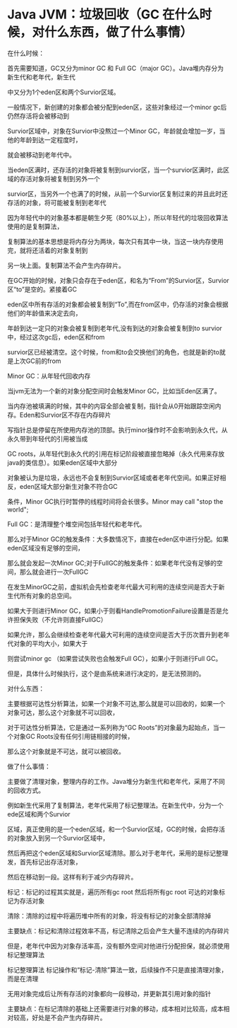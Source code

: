 # Java JVM：垃圾回收（GC 在什么时候，对什么东西，做了什么事情）



在什么时候：

首先需要知道，GC又分为minor GC 和 Full GC（major GC）。Java堆内存分为新生代和老年代，新生代

中又分为1个eden区和两个Survior区域。



一般情况下，新创建的对象都会被分配到eden区，这些对象经过一个minor gc后仍然存活将会被移动到

Survior区域中，对象在Survior中没熬过一个Minor GC，年龄就会增加一岁，当他的年龄到达一定程度时，

就会被移动到老年代中。



当eden区满时，还存活的对象将被复制到survior区，当一个survior区满时，此区域的存活对象将被复制到另外一个

survior区，当另外一个也满了的时候，从前一个Survior区复制过来的并且此时还存活的对象，将可能被复制到老年代



因为年轻代中的对象基本都是朝生夕死（80%以上），所以年轻代的垃圾回收算法使用的是复制算法，

复制算法的基本思想是将内存分为两块，每次只有其中一块，当这一块内存使用完，就将还活着的对象复制到

另一块上面。复制算法不会产生内存碎片。

在GC开始的时候，对象只会存在于eden区，和名为“From”的Survior区，Survior区“to”是空的。紧接着GC

eden区中所有存活的对象都会被复制到“To”,而在from区中，仍存活的对象会根据他们的年龄值来决定去向，

年龄到达一定只的对象会被复制到老年代,没有到达的对象会被复制到to survior中，经过这次gc后，eden区和from

survior区已经被清空。这个时候，from和to会交换他们的角色，也就是新的to就是上次GC前的from



Minor GC：从年轻代回收内存

当jvm无法为一个新的对象分配空间时会触发Minor GC，比如当Eden区满了。

当内存池被填满的时候，其中的内容全部会被复制，指针会从0开始跟踪空闲内存。Eden和Survior区不存在内存碎片

写指针总是停留在所使用内存池的顶部。执行minor操作时不会影响到永久代，从永久带到年轻代的引用被当成

GC roots，从年轻代到永久代的引用在标记阶段被直接忽略掉（永久代用来存放java的类信息）。如果eden区域中大部分

对象被认为是垃圾，永远也不会复制到Survior区域或者老年代空间。如果正好相反，eden区域大部分新生对象不符合GC

条件，Minor GC执行时暂停的线程时间将会长很多。Minor may call "stop the world";



Full GC：是清理整个堆空间包括年轻代和老年代。



那么对于Minor GC的触发条件：大多数情况下，直接在eden区中进行分配。如果eden区域没有足够的空间，

那么就会发起一次Minor GC;对于FullGC的触发条件：如果老年代没有足够的空间，那么就会进行一次FullGC



在发生MinorGC之前，虚拟机会先检查老年代最大可利用的连续空间是否大于新生代所有对象的总空间。

如果大于则进行Minor GC，如果小于则看HandlePromotionFailure设置是否是允许担保失败（不允许则直接FullGC）

如果允许，那么会继续检查老年代最大可利用的连续空间是否大于历次晋升到老年代对象的平均大小，如果大于

则尝试minor gc （如果尝试失败也会触发Full GC），如果小于则进行Full GC。



但是，具体什么时候执行，这个是由系统来进行决定的，是无法预测的。



对什么东西：

主要根据可达性分析算法，如果一个对象不可达,那么就是可以回收的，如果一个对象可达，那么这个对象就不可以回收，

对于可达性分析算法，它是通过一系列称为“GC Roots”的对象最为起始点，当一个对象GC Roots没有任何引用链相接的时候，

那么这个对象就是不可达，就可以被回收。



做了什么事情：

主要做了清理对象，整理内存的工作。Java堆分为新生代和老年代，采用了不同的回收方式。

例如新生代采用了复制算法，老年代采用了标记整理法。在新生代中，分为一个ede区域和两个Survior

区域，真正使用的是一个eden区域，和一个Survior区域，GC的时候，会把存活的对象放入到另一个Survior区域中，

然后再把这个eden区域和Survior区域清除。那么对于老年代，采用的是标记整理发，首先标记出存活对象，

然后在移动到一段。这样有利于减少内存碎片。

标记：标记的过程其实就是，遍历所有gc root 然后将所有gc root 可达的对象标记为存活对象

清除：清除的过程中将遍历堆中所有的对象，将没有标记的对象全部清除掉

主要缺点：标记和清除过程效率不高，标记清除之后会产生大量不连续的内存碎片

 但是，老年代中因为对象存活率高，没有额外空间对他进行分配担保，就必须使用标记整理算法

标记整理算法  标记操作和“标记-清除”算法一致，后续操作不只是直接清理对象，而是在清理

无用对象完成后让所有存活的对象都向一段移动，并更新其引用对象的指针

主要缺点：在标记清除的基础上还需要进行对象的移动，成本相对比较高，成本相对较高，好处是不会产生内存碎片。